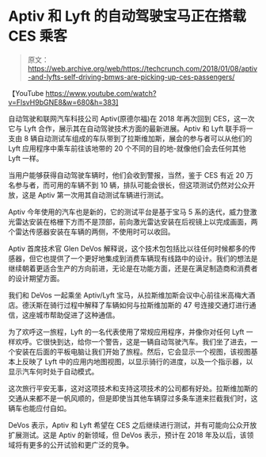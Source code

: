 # Aptiv 和 Lyft 的自动驾驶宝马正在搭载 CES 乘客 

> 原文：<https://web.archive.org/web/https://techcrunch.com/2018/01/08/aptiv-and-lyfts-self-driving-bmws-are-picking-up-ces-passengers/>

【YouTube https://www.youtube.com/watch?v=FlsvH9bGNE8&w=680&h=383]

自动驾驶和联网汽车科技公司 Aptiv(原德尔福)在 2018 年再次回到 CES，这一次它与 Lyft 合作，展示其在自动驾驶技术方面的最新进展。Aptiv 和 Lyft 联手将一支由 8 辆自动测试车组成的车队带到了拉斯维加斯，展会的参与者可以从他们的 Lyft 应用程序中乘车前往该地带的 20 个不同的目的地-就像他们会去任何其他 Lyft 一样。

当用户能够获得自动驾驶车辆时，他们会收到警报，当然，鉴于 CES 有近 20 万名参与者，而可用的车辆不到 10 辆，排队可能会很长，但这项测试仍然对公众开放，这是 Aptiv 第一次用其自动测试车辆进行测试。

Aptiv 今年使用的汽车也是新的，它的测试平台是基于宝马 5 系的迭代，威力登激光雷达安装在格栅下方而不是顶部，前向激光雷达安装在后视镜上以完成画面，两个雷达传感器安装在车辆的两侧，不使用时可以收回。

Aptiv 首席技术官 Glen DeVos 解释说，这个技术包包括比以往任何时候都多的传感器，但它也提供了一个更好地集成到消费车辆现有线路中的设计。我们的想法是继续朝着更适合生产的方向前进，无论是在功能方面，还是在满足制造商和消费者的设计期望方面。

我们和 DeVos 一起乘坐 Aptiv/Lyft 宝马，从拉斯维加斯会议中心前往米高梅大酒店。德沃斯在骑行过程中解释了车辆如何与拉斯维加斯的 47 号连接交通灯进行通信，这座城市帮助促进了这种通信。

为了欢呼这一旅程，Lyft 的一名代表使用了常规应用程序，并像你对任何 Lyft 一样欢呼。它很快到达，给你一个警告，这是一辆自动驾驶汽车。我们坐了进去，一个安装在后面的平板电脑让我们开始了旅程。然后，它会显示一个视图，该视图基本上反映了 Lyft 中的应用内地图视图，以显示骑行的进度，以及一个指示器，以显示汽车何时处于自动模式。

这次旅行平安无事，这对这项技术和支持这项技术的公司都有好处。拉斯维加斯的交通从来都不是一帆风顺的，但是即使当其他车辆穿过多条车道来拦截我们时，这辆车也能应付自如。

DeVos 表示，Aptiv 和 Lyft 希望在 CES 之后继续进行测试，并有可能向公众开放扩展测试。这是 Aptiv 的新领域，但 DeVos 表示，预计在 2018 年及以后，该领域将有更多的公开试验和更广泛的竞争。